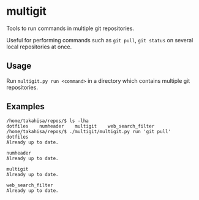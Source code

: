 # multigit

Tools to run commands in multiple git repositories.

Useful for performing commands such as `git pull`, `git status` on several
local repositories at once.

## Usage

Run `multigit.py run <command>` in a directory which contains multiple git repositories.

## Examples

```console
/home/takahisa/repos/$ ls -lha
dotfiles    numheader    multigit    web_search_filter
/home/takahisa/repos/$ ./multigit/multigit.py run 'git pull'
dotfiles
Already up to date.

numheader
Already up to date.

multigit
Already up to date.

web_search_filter
Already up to date.
```

